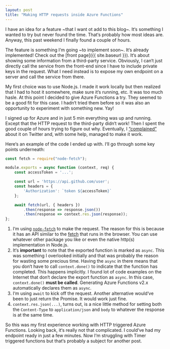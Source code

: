 ```yaml
---
layout: post
title: "Making HTTP requests inside Azure Functions"
---
```


I have an idea for a feature ~that I want ot add to this blog~. It‘s something I wanted to try but never found the time. That‘s probably how most ideas are. Anyway, this past weekend I finally found a couple of hours.

The feature is something I‘m going ~to implement soon~. It‘s already implemented! Check out the [front page]({{ site.baseurl }}). It‘s about showing some information from a third-party service. Obviously, I can‘t just directly call the service from the front-end since I have to include private keys in the request. What I need instead is to expose my own endpoint on a server and call the service from there.

My first choice was to use Node.js. I made it work locally but then realized that I had to host it somewhere, make sure it‘s running, etc. It was too much hasle. At this point I decided to give Azure Functions a try. They seemed to be a good fit for this case. I hadn‘t tried them before so it was also an opportunity to experiment with something new. Yay!

I signed up for Azure and in just 5 min everything was up and running. Except that the HTTP request to the third-party didn‘t work! Then I spent the good couple of hours trying to figure out why. Eventually, I [“complained”](https://mobile.twitter.com/dzhavatushev/status/1147740207988596736) about it on Twitter and, with some help, managed to make it work.

Here‘s an example of the code I ended up with. I‘ll go through some key points underneath:

```ts
const fetch = require("node-fetch");

module.exports = async function (context, req) {
    const accessToken = '...';

    const url = 'https://api.github.com/user';
    const headers = {
        'Authorization': `token ${accessToken}`
    };

    await fetch(url, { headers })
        .then(response => response.json())
        .then(response => context.res.json(response));
};
```

1. I‘m using [`node-fetch`](https://www.npmjs.com/package/node-fetch) to make the request. The reason for this is because it has an API similar to the [fetch](https://developer.mozilla.org/en-US/docs/Web/API/Fetch_API) that runs in the browser. You can use whatever other package you like or even the native http(s) implementation in Node.js.
2. It‘s **important** to note that the exported function is marked as `async`. This was something I overlooked initially and that was probably the reason for wasting some precious time. Having the `async` in there means that you don‘t have to call `context.done()` to indicate that the function has completed. This happens implicitly. I found lot of code examples on the Internet that don‘t declare the export function as `async`. In this case, `context.done()` **must be called**. Generating Azure Functions v2.x automatically declares them as `async`. 
3. I‘m using `await` to kick off the request. Another alternative would‘ve been to just return the Promise. It would work just fine.
4. `context.res.json(...)`, turns out, is a nice little method for setting both the `Content-Type` to `application/json` and `body` to whatever the response is at the same time.

So this was my first experience working with HTTP triggered Azure Functions. Looking back, it‘s really not that complicated. I could‘ve had my endpoint ready in just a few minutes. Now I‘m struggling with Timer triggered functions but that‘s probably a subject for another post.
